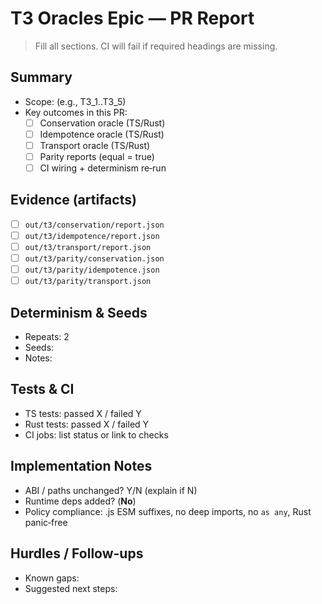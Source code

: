 # T3 Oracles Epic — PR Report

> Fill all sections. CI will fail if required headings are missing.

## Summary
- Scope: (e.g., T3_1..T3_5)
- Key outcomes in this PR:
  - [ ] Conservation oracle (TS/Rust)
  - [ ] Idempotence oracle (TS/Rust)
  - [ ] Transport oracle (TS/Rust)
  - [ ] Parity reports (equal = true)
  - [ ] CI wiring + determinism re‑run

## Evidence (artifacts)
- [ ] `out/t3/conservation/report.json`
- [ ] `out/t3/idempotence/report.json`
- [ ] `out/t3/transport/report.json`
- [ ] `out/t3/parity/conservation.json`
- [ ] `out/t3/parity/idempotence.json`
- [ ] `out/t3/parity/transport.json`

## Determinism & Seeds
- Repeats: 2
- Seeds: <paths>
- Notes: <any caveats>

## Tests & CI
- TS tests: passed X / failed Y
- Rust tests: passed X / failed Y
- CI jobs: list status or link to checks

## Implementation Notes
- ABI / paths unchanged? Y/N (explain if N)
- Runtime deps added? (**No**) 
- Policy compliance: .js ESM suffixes, no deep imports, no `as any`, Rust panic‑free

## Hurdles / Follow-ups
- Known gaps:
- Suggested next steps:
